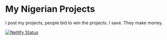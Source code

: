 # My Nigerian Projects
I post my projects, people bid to win the projects. I save. They make money. 

[![Netlify Status](https://api.netlify.com/api/v1/badges/a6c3d057-a31f-4741-bed1-6d454b6be9ca/deploy-status)](https://app.netlify.com/sites/bidding/deploys)

